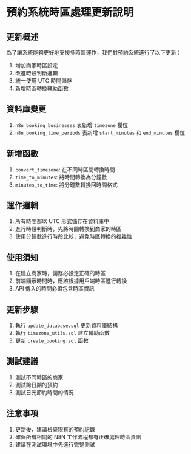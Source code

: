 # 預約系統時區處理更新說明

## 更新概述
為了讓系統能夠更好地支援多時區運作，我們對預約系統進行了以下更新：

1. 增加商家時區設定
2. 改進時段判斷邏輯
3. 統一使用 UTC 時間儲存
4. 新增時區轉換輔助函數

## 資料庫變更
1. `n8n_booking_businesses` 表新增 `timezone` 欄位
2. `n8n_booking_time_periods` 表新增 `start_minutes` 和 `end_minutes` 欄位

## 新增函數
1. `convert_timezone`: 在不同時區間轉換時間
2. `time_to_minutes`: 將時間轉換為分鐘數
3. `minutes_to_time`: 將分鐘數轉換回時間格式

## 運作邏輯
1. 所有時間都以 UTC 形式儲存在資料庫中
2. 進行時段判斷時，先將時間轉換到商家的時區
3. 使用分鐘數進行時段比較，避免時區轉換的複雜性

## 使用須知
1. 在建立商家時，請務必設定正確的時區
2. 前端顯示時間時，應該根據用戶端時區進行轉換
3. API 傳入的時間必須包含時區資訊

## 更新步驟
1. 執行 `update_database.sql` 更新資料庫結構
2. 執行 `timezone_utils.sql` 建立輔助函數
3. 更新 `create_booking.sql` 函數

## 測試建議
1. 測試不同時區的商家
2. 測試跨日期的預約
3. 測試日光節約時間的情況

## 注意事項
1. 更新後，建議檢查現有的預約記錄
2. 確保所有相關的 N8N 工作流程都有正確處理時區資訊
3. 建議在測試環境中先進行完整測試